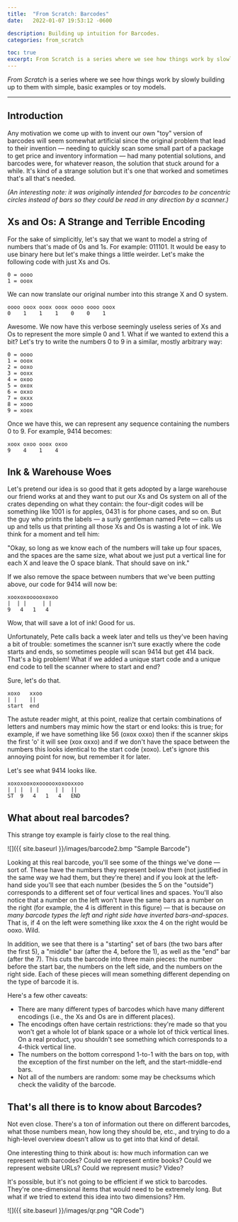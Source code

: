 ```yaml
---
title:  "From Scratch: Barcodes"
date:   2022-01-07 19:53:12 -0600

description: Building up intuition for Barcodes.
categories: from_scratch

toc: true
excerpt: From Scratch is a series where we see how things work by slowly building up to them with simple, basic examples or toy models.  This time, Barcodes.
---
```


  *From Scratch* is a series where we see how things work by slowly building up to them with simple, basic examples or toy models.

---

## Introduction

Any motivation we come up with to invent our own "toy" version of barcodes will seem somewhat artificial since the original problem that lead to their invention — needing to quickly scan some small part of a package to get price and inventory information — had many potential solutions, and barcodes were, for whatever reason, the solution that stuck around for a while.  It's kind of a strange solution but it's one that worked and sometimes that's all that's needed.

*(An interesting note: it was originally intended for barcodes to be concentric circles instead of bars so they could be read in any direction by a scanner.)*

## Xs and Os: A Strange and Terrible Encoding

For the sake of simplicitly, let's say that we want to model a string of numbers that's made of 0s and 1s.  For example: 011101.  It would be easy to use binary here but let's make things a little weirder.  Let's make the following code with just Xs and Os.

    0 = oooo
    1 = ooox

We can now translate our original number into this strange X and O system.

    oooo ooox ooox ooox oooo oooo ooox
    0    1    1    1    0    0    1

Awesome.  We now have this verbose seemingly useless series of Xs and Os to represent the more simple 0 and 1.  What if we wanted to extend this a bit?  Let's try to write the numbers 0 to 9 in a similar, mostly arbitrary way:

    0 = oooo
    1 = ooox
    2 = ooxo
    3 = ooxx
    4 = oxoo
    5 = oxox
    6 = oxxo
    7 = oxxx
    8 = xooo
    9 = xoox

Once we have this, we can represent any sequence containing the numbers 0 to 9.  For example, 9414 becomes:

    xoox oxoo ooox oxoo
    9    4    1    4


## Ink & Warehouse Woes

Let's pretend our idea is so good that it gets adopted by a large warehouse our friend works at and they want to put our Xs and Os system on all of the crates depending on what they contain: the four-digit codes will be something like 1001 is for apples, 0431 is for phone cases, and so on.  But the guy who prints the labels — a surly gentleman named Pete — calls us up and tells us that printing all those Xs and Os is wasting a lot of ink.  We think for a moment and tell him:

"Okay, so long as we know each of the numbers will take up four spaces, and the spaces are the same size, what about we just put a vertical line for each X and leave the O space blank.  That should save on ink."

If we also remove the space between numbers that we've been putting above, our code for 9414 will now be:

    xooxoxoooooxoxoo
    |  | |     | |
    9   4   1   4

Wow, that will save a lot of ink!  Good for us.

Unfortunately, Pete calls back a week later and tells us they've been having a bit of trouble: sometimes the scanner isn't sure exactly where the code starts and ends, so sometimes people will scan 9414 but get 414 back.  That's a big problem!  What if we added a unique start code and a unique end code to tell the scanner where to start and end?

Sure, let's do that.

    xoxo   xxoo
    | |    ||
    start  end

The astute reader might, at this point, realize that certain combinations of letters and numbers may mimic how the start or end looks: this is true; for example, if we have something like 56 (oxox oxxo) then if the scanner skips the first 'o' it will see (xox oxxo) and if we don't have the space between the numbers this looks identical to the start code (xoxo).  Let's ignore this annoying point for now, but remember it for later.

Let's see what 9414 looks like.

    xoxoxooxoxoooooxoxooxxoo
    | | |  | |     | |  ||
    ST  9   4   1   4   END

## What about real barcodes?

This strange toy example is fairly close to the real thing.

![]({{ site.baseurl }}/images/barcode2.bmp "Sample Barcode")

Looking at this real barcode, you'll see some of the things we've done — sort of. These have the numbers they represent below them (not justified in the same way we had them, but they're there) and if you look at the left-hand side you'll see that each number (besides the 5 on the "outside") corresponds to a different set of four vertical lines and spaces.  You'll also notice that a number on the left won't have the same bars as a number on the right (for example, the 4 is different in this figure) — that is because *on many barcode types the left and right side have inverted bars-and-spaces*.  That is, if 4 on the left were something like xxox the 4 on the right would be ooxo.  Wild.

In addition, we see that there is a "starting" set of bars (the two bars after the first 5), a "middle" bar (after the 4, before the 1), as well as the "end" bar (after the 7).  This cuts the barcode into three main pieces: the number before the start bar, the numbers on the left side, and the numbers on the right side.  Each of these pieces will mean something different depending on the type of barcode it is.

Here's a few other caveats:

- There are many different types of barcodes which have many different encodings (i.e., the Xs and Os are in different places).
- The encodings often have certain restrictions: they're made so that you won't get a whole lot of blank space or a whole lot of thick vertical lines.  On a real product, you shouldn't see something which corresponds to a 4-thick vertical line.
- The numbers on the bottom correspond 1-to-1 with the bars on top, with the exception of the first number on the left, and the start-middle-end bars.
- Not all of the numbers are random: some may be checksums which check the validity of the barcode.

## That's all there is to know about Barcodes?

Not even close.  There's a ton of information out there on different barcodes, what those numbers mean, how long they should be, etc., and trying to do a high-level overview doesn't allow us to get into that kind of detail.

One interesting thing to think about is: how much information can we represent with barcodes?  Could we represent entire books?  Could we represent website URLs?  Could we represent music?  Video?

It's possible, but it's not going to be efficient if we stick to barcodes.  They're one-dimensional items that would need to be extremely long.  But what if we tried to extend this idea into two dimensions?  Hm.

![]({{ site.baseurl }}/images/qr.png "QR Code")
